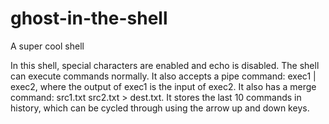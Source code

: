 # ghost-in-the-shell
A super cool shell

In this shell, special characters are enabled and echo is disabled.  The shell can execute commands normally.  It also accepts a pipe command: exec1 | exec2, where the output of exec1 is the input of exec2.  It also has a merge command: src1.txt src2.txt > dest.txt.  It stores the last 10 commands in history, which can be cycled through using the arrow up and down keys.
